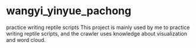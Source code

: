 # wangyi_yinyue_pachong
practice writing reptile scripts
This project is mainly used by me to practice writing reptile scripts, and the crawler uses knowledge about visualization and word cloud.

